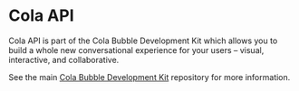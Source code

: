 # Cola API

Cola API is part of the Cola Bubble Development Kit which allows you to build a whole new conversational experience for your users – visual, interactive, and collaborative.

See the main [Cola Bubble Development Kit](https://github.com/colahq/cola-bubble/) repository for more information.
